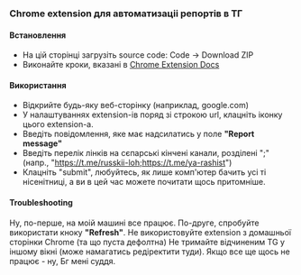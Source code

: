 ### Chrome extension для автоматизаціі репортів в ТГ

#### Встановлення 

- На цій сторінці загрузіть source code: Code -> Download ZIP
- Виконайте кроки, вказані в [Chrome Extension Docs](https://developer.chrome.com/docs/extensions/mv3/getstarted/#unpacked)


#### Використання

- Відкрийте будь-яку веб-сторінку (наприклад, google.com)
- У налаштуваннях extension-ів поряд зі строкою url, клацніть іконку цього extension-а.
- Введіть повідомлення, яке має надсилатись у поле **"Report message"**
- Введіть перелік лінків на сєпарські кінчені канали, розділені ";" (напр., "https://t.me/russkii-loh;https://t.me/ya-rashist")
- Клацніть "submit", любуйтесь, як лише комп'ютер бачить усі ті нісенітниці, а ви в цей час можете почитати щось притомніше.

#### Troubleshooting

Ну, по-перше, на моій машині все працює.
По-друге, спробуйте використати кноку **"Refresh"**. 
Не використовуйте extension з домашньої сторінки Chrome (та що пуста дефолтна)
Не тримайте відчиненим TG у іншому вікні (може намагатись редіректити туди).
Якщо все ще щось не працює - ну, Бг мені суддя.  